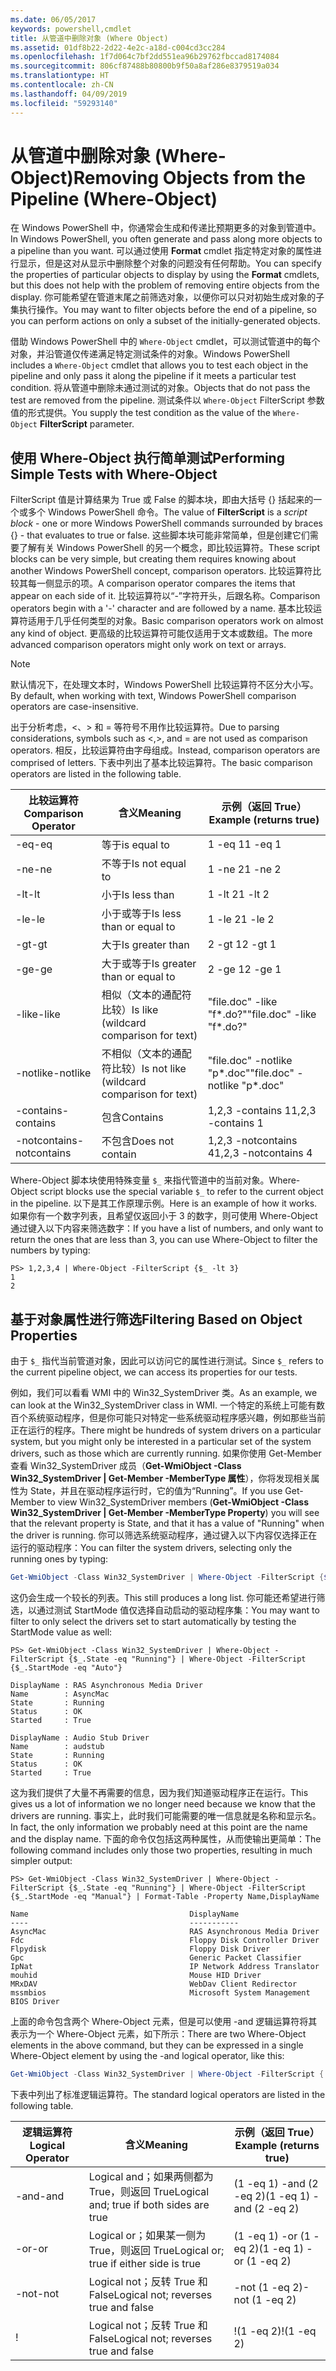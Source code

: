 ```yaml
---
ms.date: 06/05/2017
keywords: powershell,cmdlet
title: 从管道中删除对象 (Where Object)
ms.assetid: 01df8b22-2d22-4e2c-a18d-c004cd3cc284
ms.openlocfilehash: 1f7d064c7bf2dd551ea96b29762fbccad8174084
ms.sourcegitcommit: 806cf87488b80800b9f50a8af286e8379519a034
ms.translationtype: HT
ms.contentlocale: zh-CN
ms.lasthandoff: 04/09/2019
ms.locfileid: "59293140"
---
```

# <a name="removing-objects-from-the-pipeline-where-object"></a><span data-ttu-id="e8bb5-103">从管道中删除对象 (Where-Object)</span><span class="sxs-lookup"><span data-stu-id="e8bb5-103">Removing Objects from the Pipeline (Where-Object)</span></span>

<span data-ttu-id="e8bb5-104">在 Windows PowerShell 中，你通常会生成和传递比预期更多的对象到管道中。</span><span class="sxs-lookup"><span data-stu-id="e8bb5-104">In Windows PowerShell, you often generate and pass along more objects to a pipeline than you want.</span></span> <span data-ttu-id="e8bb5-105">可以通过使用 **Format** cmdlet 指定特定对象的属性进行显示，但是这对从显示中删除整个对象的问题没有任何帮助。</span><span class="sxs-lookup"><span data-stu-id="e8bb5-105">You can specify the properties of particular objects to display by using the **Format** cmdlets, but this does not help with the problem of removing entire objects from the display.</span></span> <span data-ttu-id="e8bb5-106">你可能希望在管道末尾之前筛选对象，以便你可以只对初始生成对象的子集执行操作。</span><span class="sxs-lookup"><span data-stu-id="e8bb5-106">You may want to filter objects before the end of a pipeline, so you can perform actions on only a subset of the initially-generated objects.</span></span>

<span data-ttu-id="e8bb5-107">借助 Windows PowerShell 中的 `Where-Object` cmdlet，可以测试管道中的每个对象，并沿管道仅传递满足特定测试条件的对象。</span><span class="sxs-lookup"><span data-stu-id="e8bb5-107">Windows PowerShell includes a `Where-Object` cmdlet that allows you to test each object in the pipeline and only pass it along the pipeline if it meets a particular test condition.</span></span> <span data-ttu-id="e8bb5-108">将从管道中删除未通过测试的对象。</span><span class="sxs-lookup"><span data-stu-id="e8bb5-108">Objects that do not pass the test are removed from the pipeline.</span></span> <span data-ttu-id="e8bb5-109">测试条件以 `Where-Object` FilterScript 参数值的形式提供。</span><span class="sxs-lookup"><span data-stu-id="e8bb5-109">You supply the test condition as the value of the `Where-Object` **FilterScript** parameter.</span></span>

## <a name="performing-simple-tests-with-where-object"></a><span data-ttu-id="e8bb5-110">使用 Where-Object 执行简单测试</span><span class="sxs-lookup"><span data-stu-id="e8bb5-110">Performing Simple Tests with Where-Object</span></span>

<span data-ttu-id="e8bb5-111">FilterScript 值是计算结果为 True 或 False 的脚本块，即由大括号 {} 括起来的一个或多个 Windows PowerShell 命令。</span><span class="sxs-lookup"><span data-stu-id="e8bb5-111">The value of **FilterScript** is a *script block* -  one or more Windows PowerShell commands surrounded by braces {} - that evaluates to true or false.</span></span> <span data-ttu-id="e8bb5-112">这些脚本块可能非常简单，但是创建它们需要了解有关 Windows PowerShell 的另一个概念，即比较运算符。</span><span class="sxs-lookup"><span data-stu-id="e8bb5-112">These script blocks can be very simple, but creating them requires knowing about another Windows PowerShell concept, comparison operators.</span></span> <span data-ttu-id="e8bb5-113">比较运算符比较其每一侧显示的项。</span><span class="sxs-lookup"><span data-stu-id="e8bb5-113">A comparison operator compares the items that appear on each side of it.</span></span> <span data-ttu-id="e8bb5-114">比较运算符以“-”字符开头，后跟名称。</span><span class="sxs-lookup"><span data-stu-id="e8bb5-114">Comparison operators begin with a '-' character and are followed by a name.</span></span> <span data-ttu-id="e8bb5-115">基本比较运算符适用于几乎任何类型的对象。</span><span class="sxs-lookup"><span data-stu-id="e8bb5-115">Basic comparison operators work on almost any kind of object.</span></span> <span data-ttu-id="e8bb5-116">更高级的比较运算符可能仅适用于文本或数组。</span><span class="sxs-lookup"><span data-stu-id="e8bb5-116">The more advanced comparison operators might only work on text or arrays.</span></span>

> [!NOTE]
> <span data-ttu-id="e8bb5-117">默认情况下，在处理文本时，Windows PowerShell 比较运算符不区分大小写。</span><span class="sxs-lookup"><span data-stu-id="e8bb5-117">By default, when working with text, Windows PowerShell comparison operators are case-insensitive.</span></span>

<span data-ttu-id="e8bb5-118">出于分析考虑，<、> 和 = 等符号不用作比较运算符。</span><span class="sxs-lookup"><span data-stu-id="e8bb5-118">Due to parsing considerations, symbols such as <,>, and = are not used as comparison operators.</span></span> <span data-ttu-id="e8bb5-119">相反，比较运算符由字母组成。</span><span class="sxs-lookup"><span data-stu-id="e8bb5-119">Instead, comparison operators are comprised of letters.</span></span> <span data-ttu-id="e8bb5-120">下表中列出了基本比较运算符。</span><span class="sxs-lookup"><span data-stu-id="e8bb5-120">The basic comparison operators are listed in the following table.</span></span>

|<span data-ttu-id="e8bb5-121">比较运算符</span><span class="sxs-lookup"><span data-stu-id="e8bb5-121">Comparison Operator</span></span>|<span data-ttu-id="e8bb5-122">含义</span><span class="sxs-lookup"><span data-stu-id="e8bb5-122">Meaning</span></span>|<span data-ttu-id="e8bb5-123">示例（返回 True）</span><span class="sxs-lookup"><span data-stu-id="e8bb5-123">Example (returns true)</span></span>|
|-----------------------|-----------|--------------------------|
|<span data-ttu-id="e8bb5-124">-eq</span><span class="sxs-lookup"><span data-stu-id="e8bb5-124">-eq</span></span>|<span data-ttu-id="e8bb5-125">等于</span><span class="sxs-lookup"><span data-stu-id="e8bb5-125">is equal to</span></span>|<span data-ttu-id="e8bb5-126">1 -eq 1</span><span class="sxs-lookup"><span data-stu-id="e8bb5-126">1 -eq 1</span></span>|
|<span data-ttu-id="e8bb5-127">-ne</span><span class="sxs-lookup"><span data-stu-id="e8bb5-127">-ne</span></span>|<span data-ttu-id="e8bb5-128">不等于</span><span class="sxs-lookup"><span data-stu-id="e8bb5-128">Is not equal to</span></span>|<span data-ttu-id="e8bb5-129">1 -ne 2</span><span class="sxs-lookup"><span data-stu-id="e8bb5-129">1 -ne 2</span></span>|
|<span data-ttu-id="e8bb5-130">-lt</span><span class="sxs-lookup"><span data-stu-id="e8bb5-130">-lt</span></span>|<span data-ttu-id="e8bb5-131">小于</span><span class="sxs-lookup"><span data-stu-id="e8bb5-131">Is less than</span></span>|<span data-ttu-id="e8bb5-132">1 -lt 2</span><span class="sxs-lookup"><span data-stu-id="e8bb5-132">1 -lt 2</span></span>|
|<span data-ttu-id="e8bb5-133">-le</span><span class="sxs-lookup"><span data-stu-id="e8bb5-133">-le</span></span>|<span data-ttu-id="e8bb5-134">小于或等于</span><span class="sxs-lookup"><span data-stu-id="e8bb5-134">Is less than or equal to</span></span>|<span data-ttu-id="e8bb5-135">1 -le 2</span><span class="sxs-lookup"><span data-stu-id="e8bb5-135">1 -le 2</span></span>|
|<span data-ttu-id="e8bb5-136">-gt</span><span class="sxs-lookup"><span data-stu-id="e8bb5-136">-gt</span></span>|<span data-ttu-id="e8bb5-137">大于</span><span class="sxs-lookup"><span data-stu-id="e8bb5-137">Is greater than</span></span>|<span data-ttu-id="e8bb5-138">2 -gt 1</span><span class="sxs-lookup"><span data-stu-id="e8bb5-138">2 -gt 1</span></span>|
|<span data-ttu-id="e8bb5-139">-ge</span><span class="sxs-lookup"><span data-stu-id="e8bb5-139">-ge</span></span>|<span data-ttu-id="e8bb5-140">大于或等于</span><span class="sxs-lookup"><span data-stu-id="e8bb5-140">Is greater than or equal to</span></span>|<span data-ttu-id="e8bb5-141">2 -ge 1</span><span class="sxs-lookup"><span data-stu-id="e8bb5-141">2 -ge 1</span></span>|
|<span data-ttu-id="e8bb5-142">-like</span><span class="sxs-lookup"><span data-stu-id="e8bb5-142">-like</span></span>|<span data-ttu-id="e8bb5-143">相似（文本的通配符比较）</span><span class="sxs-lookup"><span data-stu-id="e8bb5-143">Is like (wildcard comparison for text)</span></span>|<span data-ttu-id="e8bb5-144">"file.doc" -like "f\*.do?"</span><span class="sxs-lookup"><span data-stu-id="e8bb5-144">"file.doc" -like "f\*.do?"</span></span>|
|<span data-ttu-id="e8bb5-145">-notlike</span><span class="sxs-lookup"><span data-stu-id="e8bb5-145">-notlike</span></span>|<span data-ttu-id="e8bb5-146">不相似（文本的通配符比较）</span><span class="sxs-lookup"><span data-stu-id="e8bb5-146">Is not like (wildcard comparison for text)</span></span>|<span data-ttu-id="e8bb5-147">"file.doc" -notlike "p\*.doc"</span><span class="sxs-lookup"><span data-stu-id="e8bb5-147">"file.doc" -notlike "p\*.doc"</span></span>|
|<span data-ttu-id="e8bb5-148">-contains</span><span class="sxs-lookup"><span data-stu-id="e8bb5-148">-contains</span></span>|<span data-ttu-id="e8bb5-149">包含</span><span class="sxs-lookup"><span data-stu-id="e8bb5-149">Contains</span></span>|<span data-ttu-id="e8bb5-150">1,2,3 -contains 1</span><span class="sxs-lookup"><span data-stu-id="e8bb5-150">1,2,3 -contains 1</span></span>|
|<span data-ttu-id="e8bb5-151">-notcontains</span><span class="sxs-lookup"><span data-stu-id="e8bb5-151">-notcontains</span></span>|<span data-ttu-id="e8bb5-152">不包含</span><span class="sxs-lookup"><span data-stu-id="e8bb5-152">Does not contain</span></span>|<span data-ttu-id="e8bb5-153">1,2,3 -notcontains 4</span><span class="sxs-lookup"><span data-stu-id="e8bb5-153">1,2,3 -notcontains 4</span></span>|

<span data-ttu-id="e8bb5-154">Where-Object 脚本块使用特殊变量 `$_` 来指代管道中的当前对象。</span><span class="sxs-lookup"><span data-stu-id="e8bb5-154">Where-Object script blocks use the special variable `$_` to refer to the current object in the pipeline.</span></span> <span data-ttu-id="e8bb5-155">以下是其工作原理示例。</span><span class="sxs-lookup"><span data-stu-id="e8bb5-155">Here is an example of how it works.</span></span> <span data-ttu-id="e8bb5-156">如果你有一个数字列表，且希望仅返回小于 3 的数字，则可使用 Where-Object 通过键入以下内容来筛选数字：</span><span class="sxs-lookup"><span data-stu-id="e8bb5-156">If you have a list of numbers, and only want to return the ones that are less than 3, you can use Where-Object to filter the numbers by typing:</span></span>

```
PS> 1,2,3,4 | Where-Object -FilterScript {$_ -lt 3}
1
2
```

## <a name="filtering-based-on-object-properties"></a><span data-ttu-id="e8bb5-157">基于对象属性进行筛选</span><span class="sxs-lookup"><span data-stu-id="e8bb5-157">Filtering Based on Object Properties</span></span>

<span data-ttu-id="e8bb5-158">由于 `$_` 指代当前管道对象，因此可以访问它的属性进行测试。</span><span class="sxs-lookup"><span data-stu-id="e8bb5-158">Since `$_` refers to the current pipeline object, we can access its properties for our tests.</span></span>

<span data-ttu-id="e8bb5-159">例如，我们可以看看 WMI 中的 Win32_SystemDriver 类。</span><span class="sxs-lookup"><span data-stu-id="e8bb5-159">As an example, we can look at the Win32_SystemDriver class in WMI.</span></span> <span data-ttu-id="e8bb5-160">一个特定的系统上可能有数百个系统驱动程序，但是你可能只对特定一些系统驱动程序感兴趣，例如那些当前正在运行的程序。</span><span class="sxs-lookup"><span data-stu-id="e8bb5-160">There might be hundreds of system drivers on a particular system, but you might only be interested in a particular set of the system drivers, such as those which are currently running.</span></span> <span data-ttu-id="e8bb5-161">如果你使用 Get-Member 查看 Win32_SystemDriver 成员（**Get-WmiObject -Class Win32_SystemDriver | Get-Member -MemberType 属性**），你将发现相关属性为 State，并且在驱动程序运行时，它的值为“Running”。</span><span class="sxs-lookup"><span data-stu-id="e8bb5-161">If you use Get-Member to view Win32_SystemDriver members (**Get-WmiObject -Class Win32_SystemDriver | Get-Member -MemberType Property**) you will see that the relevant property is State, and that it has a value of "Running" when the driver is running.</span></span> <span data-ttu-id="e8bb5-162">你可以筛选系统驱动程序，通过键入以下内容仅选择正在运行的驱动程序：</span><span class="sxs-lookup"><span data-stu-id="e8bb5-162">You can filter the system drivers, selecting only the running ones by typing:</span></span>

```powershell
Get-WmiObject -Class Win32_SystemDriver | Where-Object -FilterScript {$_.State -eq 'Running'}
```

<span data-ttu-id="e8bb5-163">这仍会生成一个较长的列表。</span><span class="sxs-lookup"><span data-stu-id="e8bb5-163">This still produces a long list.</span></span> <span data-ttu-id="e8bb5-164">你可能还希望进行筛选，以通过测试 StartMode 值仅选择自动启动的驱动程序集：</span><span class="sxs-lookup"><span data-stu-id="e8bb5-164">You may want to filter to only select the drivers set to start automatically by testing the StartMode value as well:</span></span>

```
PS> Get-WmiObject -Class Win32_SystemDriver | Where-Object -FilterScript {$_.State -eq "Running"} | Where-Object -FilterScript {$_.StartMode -eq "Auto"}

DisplayName : RAS Asynchronous Media Driver
Name        : AsyncMac
State       : Running
Status      : OK
Started     : True

DisplayName : Audio Stub Driver
Name        : audstub
State       : Running
Status      : OK
Started     : True
```

<span data-ttu-id="e8bb5-165">这为我们提供了大量不再需要的信息，因为我们知道驱动程序正在运行。</span><span class="sxs-lookup"><span data-stu-id="e8bb5-165">This gives us a lot of information we no longer need because we know that the drivers are running.</span></span> <span data-ttu-id="e8bb5-166">事实上，此时我们可能需要的唯一信息就是名称和显示名。</span><span class="sxs-lookup"><span data-stu-id="e8bb5-166">In fact, the only information we probably need at this point are the name and the display name.</span></span> <span data-ttu-id="e8bb5-167">下面的命令仅包括这两种属性，从而使输出更简单：</span><span class="sxs-lookup"><span data-stu-id="e8bb5-167">The following command includes only those two properties, resulting in much simpler output:</span></span>

```
PS> Get-WmiObject -Class Win32_SystemDriver | Where-Object -FilterScript {$_.State -eq "Running"} | Where-Object -FilterScript {$_.StartMode -eq "Manual"} | Format-Table -Property Name,DisplayName

Name                                    DisplayName
----                                    -----------
AsyncMac                                RAS Asynchronous Media Driver
Fdc                                     Floppy Disk Controller Driver
Flpydisk                                Floppy Disk Driver
Gpc                                     Generic Packet Classifier
IpNat                                   IP Network Address Translator
mouhid                                  Mouse HID Driver
MRxDAV                                  WebDav Client Redirector
mssmbios                                Microsoft System Management BIOS Driver
```

<span data-ttu-id="e8bb5-168">上面的命令包含两个 Where-Object 元素，但是可以使用 -and 逻辑运算符将其表示为一个 Where-Object 元素，如下所示：</span><span class="sxs-lookup"><span data-stu-id="e8bb5-168">There are two Where-Object elements in the above command, but they can be expressed in a single Where-Object element by using the -and logical operator, like this:</span></span>

```powershell
Get-WmiObject -Class Win32_SystemDriver | Where-Object -FilterScript { ($_.State -eq 'Running') -and ($_.StartMode -eq 'Manual') } | Format-Table -Property Name,DisplayName
```

<span data-ttu-id="e8bb5-169">下表中列出了标准逻辑运算符。</span><span class="sxs-lookup"><span data-stu-id="e8bb5-169">The standard logical operators are listed in the following table.</span></span>

|<span data-ttu-id="e8bb5-170">逻辑运算符</span><span class="sxs-lookup"><span data-stu-id="e8bb5-170">Logical Operator</span></span>|<span data-ttu-id="e8bb5-171">含义</span><span class="sxs-lookup"><span data-stu-id="e8bb5-171">Meaning</span></span>|<span data-ttu-id="e8bb5-172">示例（返回 True）</span><span class="sxs-lookup"><span data-stu-id="e8bb5-172">Example (returns true)</span></span>|
|--------------------|-----------|--------------------------|
|<span data-ttu-id="e8bb5-173">-and</span><span class="sxs-lookup"><span data-stu-id="e8bb5-173">-and</span></span>|<span data-ttu-id="e8bb5-174">Logical and；如果两侧都为 True，则返回 True</span><span class="sxs-lookup"><span data-stu-id="e8bb5-174">Logical and; true if both sides are true</span></span>|<span data-ttu-id="e8bb5-175">(1 -eq 1) -and (2 -eq 2)</span><span class="sxs-lookup"><span data-stu-id="e8bb5-175">(1 -eq 1) -and (2 -eq 2)</span></span>|
|<span data-ttu-id="e8bb5-176">-or</span><span class="sxs-lookup"><span data-stu-id="e8bb5-176">-or</span></span>|<span data-ttu-id="e8bb5-177">Logical or；如果某一侧为 True，则返回 True</span><span class="sxs-lookup"><span data-stu-id="e8bb5-177">Logical or; true if either side is true</span></span>|<span data-ttu-id="e8bb5-178">(1 -eq 1) -or (1 -eq 2)</span><span class="sxs-lookup"><span data-stu-id="e8bb5-178">(1 -eq 1) -or (1 -eq 2)</span></span>|
|<span data-ttu-id="e8bb5-179">-not</span><span class="sxs-lookup"><span data-stu-id="e8bb5-179">-not</span></span>|<span data-ttu-id="e8bb5-180">Logical not；反转 True 和 False</span><span class="sxs-lookup"><span data-stu-id="e8bb5-180">Logical not; reverses true and false</span></span>|<span data-ttu-id="e8bb5-181">-not (1 -eq 2)</span><span class="sxs-lookup"><span data-stu-id="e8bb5-181">-not (1 -eq 2)</span></span>|
|\!|<span data-ttu-id="e8bb5-182">Logical not；反转 True 和 False</span><span class="sxs-lookup"><span data-stu-id="e8bb5-182">Logical not; reverses true and false</span></span>|<span data-ttu-id="e8bb5-183">\!(1 -eq 2)</span><span class="sxs-lookup"><span data-stu-id="e8bb5-183">\!(1 -eq 2)</span></span>|
